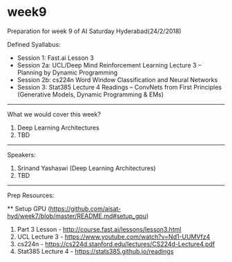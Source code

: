 # week9

Preparation for week 9 of AI Saturday Hyderabad(24/2/2018)

Defined Syallabus:

- Session 1: Fast.ai Lesson 3
- Session 2a: UCL/Deep Mind Reinforcement Learning Lecture 3 – Planning by Dynamic Programming
- Session 2b: cs224n Word Window Classification and Neural Networks
- Session 3: Stat385 Lecture 4 Readings – ConvNets from First Principles (Generative Models, Dynamic Programming & EMs)

-------------------------

What we would cover this week?

1. Deep Learning Architectures
2. TBD

-------------------------

Speakers:

1. Srinand Yashaswi (Deep Learning Architectures)
2. TBD

------------------------------------

Prep Resources:

** Setup GPU (https://github.com/aisat-hyd/week7/blob/master/README.md#setup_gpu)

1. Part 3 Lesson - http://course.fast.ai/lessons/lesson3.html
2. UCL Lecture 3 - https://www.youtube.com/watch?v=Nd1-UUMVfz4
3. cs224n - https://cs224d.stanford.edu/lectures/CS224d-Lecture4.pdf
4. Stat385 Lecture 4 - https://stats385.github.io/readings
